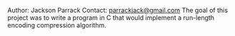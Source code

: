 Author: Jackson Parrack
Contact: parrackjack@gmail.com
The goal of this project was to write a program in C that would implement a run-length encoding compression algorithm.
